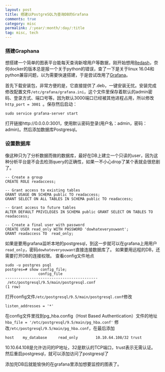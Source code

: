 ```yaml
---
layout: post
title: 搭建以PostgreSQL为查询DB的Grafana
comments: true
category: misc
permalink: /:year/:month/:day/:title
tag: misc, tech
---
```


### 搭建Graphana
想搭建一个简单的图表平台能每天查询新增用户等数据，刚开始想用[Redash](https://redash.io)，奈何docker的版本总是报一个关于python的错误，查了一下是关于linux 16.04和python兼容问题，以为需要快速搭建，于是尝试改用了[Grafana](https://grafana.com/)。

首先下载安装包，非常方便的是，它直接提供了.deb，一键安装无忧。安装完成修改配置文件`/etc/grafana/grafana.ini`，这个文件里保存着默认的admin密码、登录方式、端口号等。因为默认3000端口已经被其他进程占用，所以修改`http_port = 3001
`。保存然后启动：

```
sudo service grafana-server start
```

打开链接http://0.0.0.0:3001，使用默认密码登录(用户名：admin，密码：admin)。然后添加数据库Postgresql。

### 设置数据库
像这种只为了分析数据而做的数据库，最好在DB上建立一个只读的user，因为这种分析平台是不会去检测query的正确性，如果一不小心drop了某个表就会很悲剧了。

```
-- Create a group
CREATE ROLE readaccess;

-- Grant access to existing tables
GRANT USAGE ON SCHEMA public TO readaccess;
GRANT SELECT ON ALL TABLES IN SCHEMA public TO readaccess;

-- Grant access to future tables
ALTER DEFAULT PRIVILEGES IN SCHEMA public GRANT SELECT ON TABLES TO readaccess;

-- Create a final user with password
CREATE USER read_only WITH PASSWORD 'dowhateveryouwant';
GRANT readaccess TO  read_only;

```
如果是要用grafana监听本地的postgresql，到这一步就可以在grafana上用用户`read_only`，密码`dowhateveryouwant`直接连接数据库了。
如果要用远程的DB，还需要打开DB的连接权限。
查看config文件地点
```
sudo -u postgres psql
postgres=# show config_file;
               config_file                
------------------------------------------
 /etc/postgresql/9.5/main/postgresql.conf
(1 row)

```
打开config文件`/etc/postgresql/9.5/main/postgresql.conf`修改

```
listen_addresses = '*'
```
在config文件里找到pg_hba.config（Host Based Authentication）文件的地址`hba_file = '/etc/postgresql/9.5/main/pg_hba.conf'`
修改`/etc/postgresql/9.5/main/pg_hba.conf`，在最后添加
```
host    my_database     read_only        10.10.64.108/32 trust
```
10.10.64.108是允许访问的IP地址，32是默认的TCP端口，trust表示无需认证。
然后重启postgresql，就可以添加访问了postgresql了

添加完DB后就能愉快的在grafana里添加想要监控的图表了。

